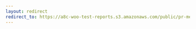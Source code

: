 ```yaml
---
layout: redirect
redirect_to: https://a8c-woo-test-reports.s3.amazonaws.com/public/pr-merge/40018/api/index.html
---
```

